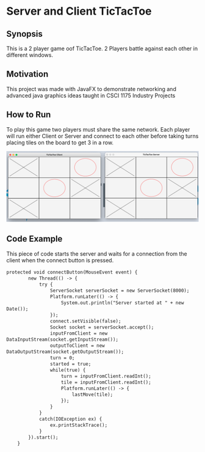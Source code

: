 # Server and Client TicTacToe

## Synopsis
This is a 2 player game oof TicTacToe. 2 Players battle against each other in different windows.

## Motivation
This project was made with JavaFX to demonstrate networking and advanced java graphics ideas taught in CSCI 1175 Industry Projects

## How to Run
To play this game two players must share the same network.
Each player will run either Client or Server and connect to each other before taking turns placing tiles on the board to get 3 in a row.

<img src="TicTacToeScreenshot.png"/>

## Code Example
This piece of code starts the server and waits for a connection from the client when the connect button is pressed. 
```
protected void connectButton(MouseEvent event) {
		new Thread(() -> {
			try {
				ServerSocket serverSocket = new ServerSocket(8000);
				Platform.runLater(() -> {
					System.out.println("Server started at " + new Date());
				});
				connect.setVisible(false);
				Socket socket = serverSocket.accept();
				inputFromClient = new DataInputStream(socket.getInputStream());
				outputToClient = new DataOutputStream(socket.getOutputStream());
				turn = 0;
				started = true;
				while(true) {
					turn = inputFromClient.readInt();
					tile = inputFromClient.readInt();
					Platform.runLater(() -> {
						lastMove(tile);
					});
				}
			}
			catch(IOException ex) {
				ex.printStackTrace();
			}
		}).start();
	}
```
